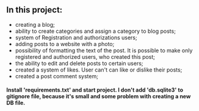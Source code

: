 ## In this project: 
- creating a blog;
- ability to create categories and assign a category to blog posts;
- system of Registration and authorizations users;
- adding posts to a website with a photo;
- possibility of formatting the text of the post. It is possible to make only registered and authorized users, who created this post;
- the ability to edit and delete posts to certain users;
- created a system of likes. User can't can like or dislike their posts;
- created a post comment system;

#### Install 'requirements.txt' and start project. I don't add 'db.sqlite3' to gitignore file, because it's small and some problem with creating a new DB file.
